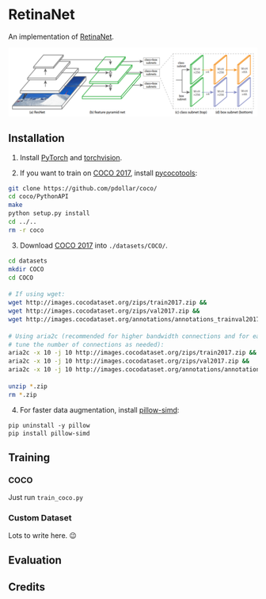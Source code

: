 # RetinaNet
An implementation of [RetinaNet](https://arxiv.org/abs/1708.02002).

![RetinaNet Structure](/images/retinanet.png)

## Installation

1. Install [PyTorch](http://pytorch.org/) and [torchvision](https://github.com/pytorch/vision). 

2. If you want to train on [COCO 2017](http://cocodataset.org/), install [pycocotools](https://github.com/pdollar/coco/):

```bash
git clone https://github.com/pdollar/coco/
cd coco/PythonAPI
make
python setup.py install
cd ../..
rm -r coco
```

3. Download [COCO 2017](http://cocodataset.org/dataset.htm#overview) into `./datasets/COCO/`.

```bash
cd datasets
mkdir COCO
cd COCO

# If using wget:
wget http://images.cocodataset.org/zips/train2017.zip &&
wget http://images.cocodataset.org/zips/val2017.zip &&
wget http://images.cocodataset.org/annotations/annotations_trainval2017.zip

# Using aria2c (recommended for higher bandwidth connections and for easier resuming of the download,
# tune the number of connections as needed):
aria2c -x 10 -j 10 http://images.cocodataset.org/zips/train2017.zip &&
aria2c -x 10 -j 10 http://images.cocodataset.org/zips/val2017.zip &&
aria2c -x 10 -j 10 http://images.cocodataset.org/annotations/annotations_trainval2017.zip

unzip *.zip
rm *.zip
```

4. For faster data augmentation, install [pillow-simd](https://github.com/uploadcare/pillow-simd):

```
pip uninstall -y pillow
pip install pillow-simd
```

## Training

### COCO
Just run `train_coco.py`


### Custom Dataset
Lots to write here. :wink:

## Evaluation

## Credits
